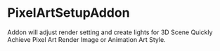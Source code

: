# PixelArtSetupAddon
Addon will adjust render setting and create lights for 3D Scene Quickly Achieve Pixel Art Render Image or Animation Art Style.
